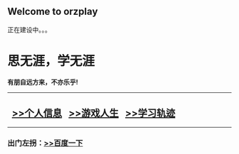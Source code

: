 ## Welcome to orzplay

正在建设中。。。
<html>
<head>
<meta charset="utf-8">
<title>思无涯的主页</title>
</head>

<body>
<h1>思无涯，学无涯</h1> 
<b>有朋自远方来，不亦乐乎!</b><hr/>
<h2>&nbsp;&nbsp;<a href="https://github.com/1005312513/run/blob/master/my">>>个人信息</a>
&nbsp;&nbsp;<a href="html\news.html">>>游戏人生</a>
&nbsp;&nbsp;<a href="html\study.html">>>学习轨迹</a>
</h2><hr/>
<h3>出门左拐：<a href="http://www.baidu.com">>>百度一下</a>
</h3>
</body>
</html>
